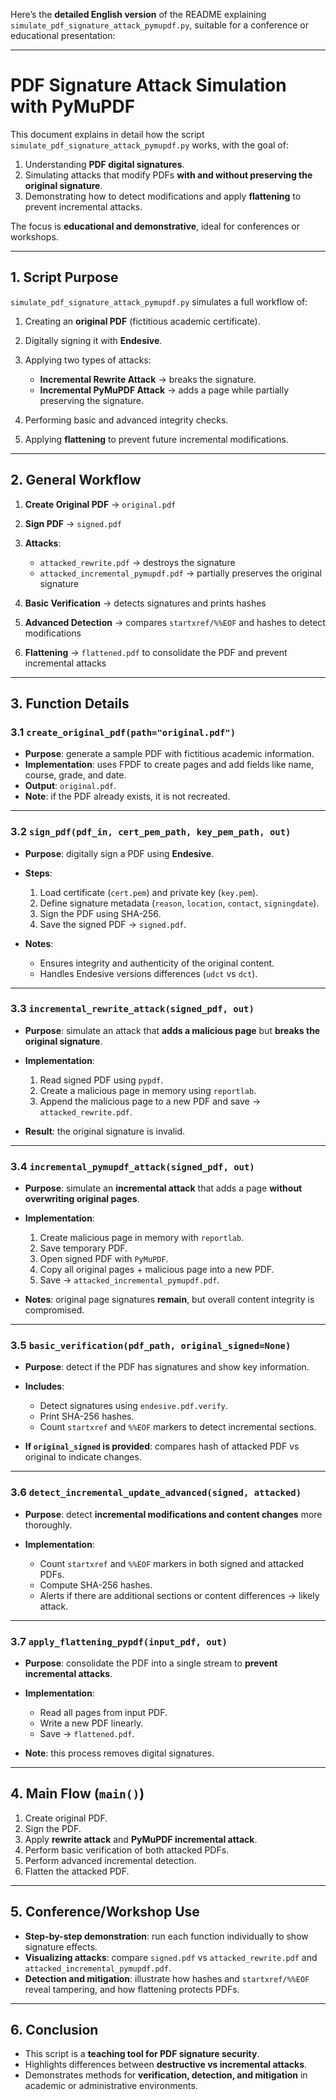 Here’s the **detailed English version** of the README explaining `simulate_pdf_signature_attack_pymupdf.py`, suitable for a conference or educational presentation:

---

# PDF Signature Attack Simulation with PyMuPDF

This document explains in detail how the script `simulate_pdf_signature_attack_pymupdf.py` works, with the goal of:

1. Understanding **PDF digital signatures**.
2. Simulating attacks that modify PDFs **with and without preserving the original signature**.
3. Demonstrating how to detect modifications and apply **flattening** to prevent incremental attacks.

The focus is **educational and demonstrative**, ideal for conferences or workshops.

---

## 1. Script Purpose

`simulate_pdf_signature_attack_pymupdf.py` simulates a full workflow of:

1. Creating an **original PDF** (fictitious academic certificate).
2. Digitally signing it with **Endesive**.
3. Applying two types of attacks:

    * **Incremental Rewrite Attack** → breaks the signature.
    * **Incremental PyMuPDF Attack** → adds a page while partially preserving the signature.
4. Performing basic and advanced integrity checks.
5. Applying **flattening** to prevent future incremental modifications.

---

## 2. General Workflow

1. **Create Original PDF** → `original.pdf`
2. **Sign PDF** → `signed.pdf`
3. **Attacks**:

    * `attacked_rewrite.pdf` → destroys the signature
    * `attacked_incremental_pymupdf.pdf` → partially preserves the original signature
4. **Basic Verification** → detects signatures and prints hashes
5. **Advanced Detection** → compares `startxref/%%EOF` and hashes to detect modifications
6. **Flattening** → `flattened.pdf` to consolidate the PDF and prevent incremental attacks

---

## 3. Function Details

### 3.1 `create_original_pdf(path="original.pdf")`

* **Purpose**: generate a sample PDF with fictitious academic information.
* **Implementation**: uses FPDF to create pages and add fields like name, course, grade, and date.
* **Output**: `original.pdf`.
* **Note**: if the PDF already exists, it is not recreated.

---

### 3.2 `sign_pdf(pdf_in, cert_pem_path, key_pem_path, out)`

* **Purpose**: digitally sign a PDF using **Endesive**.
* **Steps**:

    1. Load certificate (`cert.pem`) and private key (`key.pem`).
    2. Define signature metadata (`reason`, `location`, `contact`, `signingdate`).
    3. Sign the PDF using SHA-256.
    4. Save the signed PDF → `signed.pdf`.
* **Notes**:

    * Ensures integrity and authenticity of the original content.
    * Handles Endesive versions differences (`udct` vs `dct`).

---

### 3.3 `incremental_rewrite_attack(signed_pdf, out)`

* **Purpose**: simulate an attack that **adds a malicious page** but **breaks the original signature**.
* **Implementation**:

    1. Read signed PDF using `pypdf`.
    2. Create a malicious page in memory using `reportlab`.
    3. Append the malicious page to a new PDF and save → `attacked_rewrite.pdf`.
* **Result**: the original signature is invalid.

---

### 3.4 `incremental_pymupdf_attack(signed_pdf, out)`

* **Purpose**: simulate an **incremental attack** that adds a page **without overwriting original pages**.
* **Implementation**:

    1. Create malicious page in memory with `reportlab`.
    2. Save temporary PDF.
    3. Open signed PDF with `PyMuPDF`.
    4. Copy all original pages + malicious page into a new PDF.
    5. Save → `attacked_incremental_pymupdf.pdf`.
* **Notes**: original page signatures **remain**, but overall content integrity is compromised.

---

### 3.5 `basic_verification(pdf_path, original_signed=None)`

* **Purpose**: detect if the PDF has signatures and show key information.
* **Includes**:

    * Detect signatures using `endesive.pdf.verify`.
    * Print SHA-256 hashes.
    * Count `startxref` and `%%EOF` markers to detect incremental sections.
* **If `original_signed` is provided**: compares hash of attacked PDF vs original to indicate changes.

---

### 3.6 `detect_incremental_update_advanced(signed, attacked)`

* **Purpose**: detect **incremental modifications and content changes** more thoroughly.
* **Implementation**:

    * Count `startxref` and `%%EOF` markers in both signed and attacked PDFs.
    * Compute SHA-256 hashes.
    * Alerts if there are additional sections or content differences → likely attack.

---

### 3.7 `apply_flattening_pypdf(input_pdf, out)`

* **Purpose**: consolidate the PDF into a single stream to **prevent incremental attacks**.
* **Implementation**:

    * Read all pages from input PDF.
    * Write a new PDF linearly.
    * Save → `flattened.pdf`.
* **Note**: this process removes digital signatures.

---

## 4. Main Flow (`main()`)

1. Create original PDF.
2. Sign the PDF.
3. Apply **rewrite attack** and **PyMuPDF incremental attack**.
4. Perform basic verification of both attacked PDFs.
5. Perform advanced incremental detection.
6. Flatten the attacked PDF.

---

## 5. Conference/Workshop Use

* **Step-by-step demonstration**: run each function individually to show signature effects.
* **Visualizing attacks**: compare `signed.pdf` vs `attacked_rewrite.pdf` and `attacked_incremental_pymupdf.pdf`.
* **Detection and mitigation**: illustrate how hashes and `startxref/%%EOF` reveal tampering, and how flattening protects PDFs.

---

## 6. Conclusion

* This script is a **teaching tool for PDF signature security**.
* Highlights differences between **destructive vs incremental attacks**.
* Demonstrates methods for **verification, detection, and mitigation** in academic or administrative environments.
